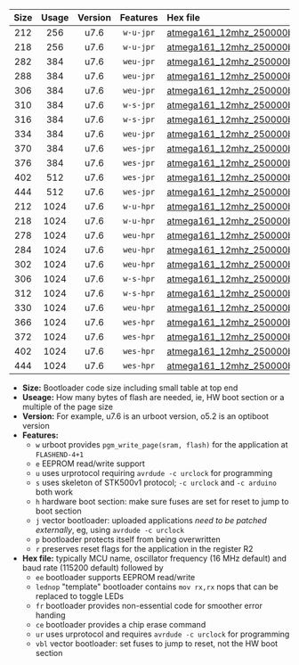 |Size|Usage|Version|Features|Hex file|
|:-:|:-:|:-:|:-:|:--|
|212|256|u7.6|`w-u-jpr`|[atmega161_12mhz_250000bps_ur_vbl.hex](https://raw.githubusercontent.com/stefanrueger/urboot/main//atmega161_12mhz_250000bps_ur_vbl.hex)|
|218|256|u7.6|`w-u-jpr`|[atmega161_12mhz_250000bps_lednop_ur_vbl.hex](https://raw.githubusercontent.com/stefanrueger/urboot/main//atmega161_12mhz_250000bps_lednop_ur_vbl.hex)|
|282|384|u7.6|`weu-jpr`|[atmega161_12mhz_250000bps_ee_ur_vbl.hex](https://raw.githubusercontent.com/stefanrueger/urboot/main//atmega161_12mhz_250000bps_ee_ur_vbl.hex)|
|288|384|u7.6|`weu-jpr`|[atmega161_12mhz_250000bps_ee_lednop_ur_vbl.hex](https://raw.githubusercontent.com/stefanrueger/urboot/main//atmega161_12mhz_250000bps_ee_lednop_ur_vbl.hex)|
|306|384|u7.6|`weu-jpr`|[atmega161_12mhz_250000bps_ee_lednop_fr_ur_vbl.hex](https://raw.githubusercontent.com/stefanrueger/urboot/main//atmega161_12mhz_250000bps_ee_lednop_fr_ur_vbl.hex)|
|310|384|u7.6|`w-s-jpr`|[atmega161_12mhz_250000bps_vbl.hex](https://raw.githubusercontent.com/stefanrueger/urboot/main//atmega161_12mhz_250000bps_vbl.hex)|
|316|384|u7.6|`w-s-jpr`|[atmega161_12mhz_250000bps_lednop_vbl.hex](https://raw.githubusercontent.com/stefanrueger/urboot/main//atmega161_12mhz_250000bps_lednop_vbl.hex)|
|334|384|u7.6|`weu-jpr`|[atmega161_12mhz_250000bps_ee_lednop_fr_ce_ur_vbl.hex](https://raw.githubusercontent.com/stefanrueger/urboot/main//atmega161_12mhz_250000bps_ee_lednop_fr_ce_ur_vbl.hex)|
|370|384|u7.6|`wes-jpr`|[atmega161_12mhz_250000bps_ee_vbl.hex](https://raw.githubusercontent.com/stefanrueger/urboot/main//atmega161_12mhz_250000bps_ee_vbl.hex)|
|376|384|u7.6|`wes-jpr`|[atmega161_12mhz_250000bps_ee_lednop_vbl.hex](https://raw.githubusercontent.com/stefanrueger/urboot/main//atmega161_12mhz_250000bps_ee_lednop_vbl.hex)|
|402|512|u7.6|`wes-jpr`|[atmega161_12mhz_250000bps_ee_lednop_fr_vbl.hex](https://raw.githubusercontent.com/stefanrueger/urboot/main//atmega161_12mhz_250000bps_ee_lednop_fr_vbl.hex)|
|444|512|u7.6|`wes-jpr`|[atmega161_12mhz_250000bps_ee_lednop_fr_ce_vbl.hex](https://raw.githubusercontent.com/stefanrueger/urboot/main//atmega161_12mhz_250000bps_ee_lednop_fr_ce_vbl.hex)|
|212|1024|u7.6|`w-u-hpr`|[atmega161_12mhz_250000bps_ur.hex](https://raw.githubusercontent.com/stefanrueger/urboot/main//atmega161_12mhz_250000bps_ur.hex)|
|218|1024|u7.6|`w-u-hpr`|[atmega161_12mhz_250000bps_lednop_ur.hex](https://raw.githubusercontent.com/stefanrueger/urboot/main//atmega161_12mhz_250000bps_lednop_ur.hex)|
|278|1024|u7.6|`weu-hpr`|[atmega161_12mhz_250000bps_ee_ur.hex](https://raw.githubusercontent.com/stefanrueger/urboot/main//atmega161_12mhz_250000bps_ee_ur.hex)|
|284|1024|u7.6|`weu-hpr`|[atmega161_12mhz_250000bps_ee_lednop_ur.hex](https://raw.githubusercontent.com/stefanrueger/urboot/main//atmega161_12mhz_250000bps_ee_lednop_ur.hex)|
|302|1024|u7.6|`weu-hpr`|[atmega161_12mhz_250000bps_ee_lednop_fr_ur.hex](https://raw.githubusercontent.com/stefanrueger/urboot/main//atmega161_12mhz_250000bps_ee_lednop_fr_ur.hex)|
|306|1024|u7.6|`w-s-hpr`|[atmega161_12mhz_250000bps.hex](https://raw.githubusercontent.com/stefanrueger/urboot/main//atmega161_12mhz_250000bps.hex)|
|312|1024|u7.6|`w-s-hpr`|[atmega161_12mhz_250000bps_lednop.hex](https://raw.githubusercontent.com/stefanrueger/urboot/main//atmega161_12mhz_250000bps_lednop.hex)|
|330|1024|u7.6|`weu-hpr`|[atmega161_12mhz_250000bps_ee_lednop_fr_ce_ur.hex](https://raw.githubusercontent.com/stefanrueger/urboot/main//atmega161_12mhz_250000bps_ee_lednop_fr_ce_ur.hex)|
|366|1024|u7.6|`wes-hpr`|[atmega161_12mhz_250000bps_ee.hex](https://raw.githubusercontent.com/stefanrueger/urboot/main//atmega161_12mhz_250000bps_ee.hex)|
|372|1024|u7.6|`wes-hpr`|[atmega161_12mhz_250000bps_ee_lednop.hex](https://raw.githubusercontent.com/stefanrueger/urboot/main//atmega161_12mhz_250000bps_ee_lednop.hex)|
|402|1024|u7.6|`wes-hpr`|[atmega161_12mhz_250000bps_ee_lednop_fr.hex](https://raw.githubusercontent.com/stefanrueger/urboot/main//atmega161_12mhz_250000bps_ee_lednop_fr.hex)|
|444|1024|u7.6|`wes-hpr`|[atmega161_12mhz_250000bps_ee_lednop_fr_ce.hex](https://raw.githubusercontent.com/stefanrueger/urboot/main//atmega161_12mhz_250000bps_ee_lednop_fr_ce.hex)|

- **Size:** Bootloader code size including small table at top end
- **Useage:** How many bytes of flash are needed, ie, HW boot section or a multiple of the page size
- **Version:** For example, u7.6 is an urboot version, o5.2 is an optiboot version
- **Features:**
  + `w` urboot provides `pgm_write_page(sram, flash)` for the application at `FLASHEND-4+1`
  + `e` EEPROM read/write support
  + `u` uses urprotocol requiring `avrdude -c urclock` for programming
  + `s` uses skeleton of STK500v1 protocol; `-c urclock` and `-c arduino` both work
  + `h` hardware boot section: make sure fuses are set for reset to jump to boot section
  + `j` vector bootloader: uploaded applications *need to be patched externally*, eg, using `avrdude -c urclock`
  + `p` bootloader protects itself from being overwritten
  + `r` preserves reset flags for the application in the register R2
- **Hex file:** typically MCU name, oscillator frequency (16 MHz default) and baud rate (115200 default) followed by
  + `ee` bootloader supports EEPROM read/write
  + `lednop` "template" bootloader contains `mov rx,rx` nops that can be replaced to toggle LEDs
  + `fr` bootloader provides non-essential code for smoother error handing
  + `ce` bootloader provides a chip erase command
  + `ur` uses urprotocol and requires `avrdude -c urclock` for programming
  + `vbl` vector bootloader: set fuses to jump to reset, not the HW boot section

